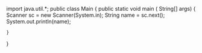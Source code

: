 import java.util.*;
public class Main {
    public static void main ( String[] args) {
        Scanner sc = new Scanner(System.in);
        String name = sc.next();
        System.out.println(name);


    }
}
